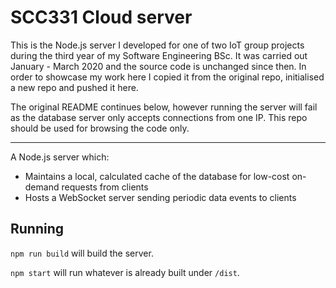 # SCC331 Cloud server

This is the Node.js server I developed for one of two IoT group projects during the third year of my Software Engineering BSc. It was carried out January - March 2020 and the source code is unchanged since then. In order to showcase my work here I copied it from the original repo, initialised a new repo and pushed it here.

The original README continues below, however running the server will fail as the database server only accepts connections from one IP. This repo should be used for browsing the code only.

---

A Node.js server which:
- Maintains a local, calculated cache of the database for low-cost on-demand requests from clients
- Hosts a WebSocket server sending periodic data events to clients

## Running
`npm run build` will build the server.

`npm start` will run whatever is already built under `/dist`.
